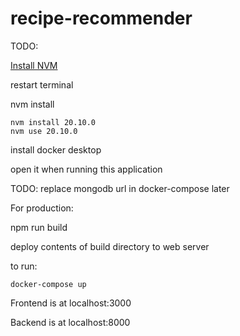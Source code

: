# recipe-recommender

TODO:


[Install NVM](https://github.com/nvm-sh/nvm#installing-and-updating)

restart terminal

nvm install 

```
nvm install 20.10.0
nvm use 20.10.0
```

install docker desktop

open it when running this application


TODO: replace mongodb url in docker-compose later




For production:

npm run build

deploy contents of build directory to web server


to run:

```
docker-compose up
```

Frontend is at localhost:3000

Backend is at localhost:8000
